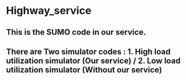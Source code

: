 # Highway_service
## This is the SUMO code in our service.
## There are Two simulator codes : 1. High load utilization simulator (Our service) / 2. Low load utilization simulator (Without our service)
